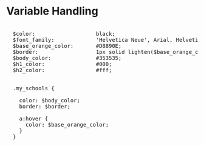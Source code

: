 
# Variable Handling

<pre>

  $color:                   black;
  $font_family:             'Helvetica Neue', Arial, Helvetica, sans-serif;
  $base_orange_color:       #D8890E;
  $border:                  1px solid lighten($base_orange_color, 25%);
  $body_color:              #353535;
  $h1_color:                #000;
  $h2_color:                #fff;


  .my_schools {

    color: $body_color;
    border: $border;

    a:hover {
      color: $base_orange_color;
    }
  }


</pre>
